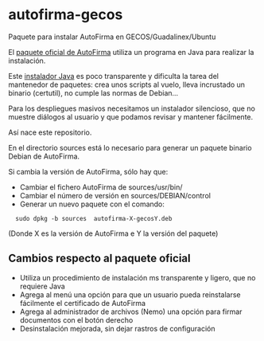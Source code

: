 # autofirma-gecos

Paquete para instalar AutoFirma en GECOS/Guadalinex/Ubuntu

El [paquete oficial de AutoFirma](https://github.com/ctt-gob-es/clienteafirma) utiliza un programa en Java para realizar la instalación. 

Este [instalador Java](https://github.com/ctt-gob-es/clienteafirma/tree/master/afirma-ui-simple-configurator/src/main/java/es/gob/afirma/standalone/configurator) es poco transparente y dificulta la tarea del mantenedor de paquetes: crea unos scripts al vuelo, lleva incrustado un binario (certutil), no cumple las normas de Debian...

Para los despliegues masivos necesitamos un instalador silencioso, que no muestre diálogos al usuario y que podamos revisar y mantener fácilmente.

Así nace este repositorio.

En el directorio sources está lo necesario para generar un paquete binario Debian de AutoFirma. 

Si cambia la versión de AutoFirma, sólo hay que:

* Cambiar el fichero AutoFirma de sources/usr/bin/
* Cambiar el número de versión en sources/DEBIAN/control
* Generar un nuevo paquete con el comando:
 
 ```
   sudo dpkg -b sources  autofirma-X-gecosY.deb
 ```  
   (Donde X es la versión de AutoFirma e Y la versión del paquete)
   
## Cambios respecto al paquete oficial

* Utiliza un procedimiento de instalación ms transparente y ligero, que no requiere Java
* Agrega al menú una opción para que un usuario pueda reinstalarse fácilmente el certificado de AutoFirma 
* Agrega al administrador de archivos (Nemo) una opción para firmar documentos con el botón derecho
* Desinstalación mejorada, sin dejar rastros de configuración
